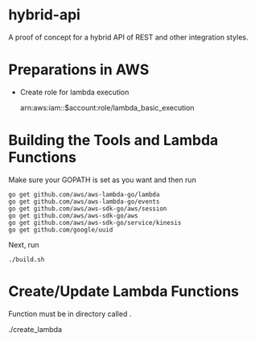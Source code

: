 hybrid-api
==========

A proof of concept for a hybrid API of REST and other integration styles.

Preparations in AWS
===================

- Create role for lambda execution

    arn:aws:iam::$account:role/lambda_basic_execution


Building the Tools and Lambda Functions
=======================================

Make sure your GOPATH is set as you want and then run

    go get github.com/aws/aws-lambda-go/lambda
    go get github.com/aws/aws-lambda-go/events
    go get github.com/aws/aws-sdk-go/aws/session
    go get github.com/aws/aws-sdk-go/aws
    go get github.com/aws/aws-sdk-go/service/kinesis
    go get github.com/google/uuid


Next, run

    ./build.sh


Create/Update Lambda Functions
==============================

Function <func> must be in directory called <func>.

./create_lambda <func>
